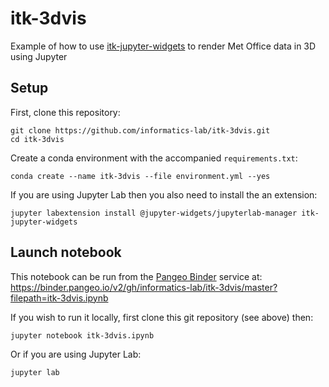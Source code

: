 # itk-3dvis
Example of how to use [itk-jupyter-widgets](https://github.com/InsightSoftwareConsortium/itk-jupyter-widgets) to render Met Office data in 3D using Jupyter

## Setup
First, clone this repository:

```
git clone https://github.com/informatics-lab/itk-3dvis.git
cd itk-3dvis
```

Create a conda environment with the accompanied `requirements.txt`:

```conda create --name itk-3dvis --file environment.yml --yes```

If you are using Jupyter Lab then you also need to install the an extension:

```jupyter labextension install @jupyter-widgets/jupyterlab-manager itk-jupyter-widgets```

## Launch notebook
This notebook can be run from the [Pangeo Binder](https://binder.pangeo.io/) service at:
https://binder.pangeo.io/v2/gh/informatics-lab/itk-3dvis/master?filepath=itk-3dvis.ipynb

If you wish to run it locally, first clone this git repository (see above) then:

```jupyter notebook itk-3dvis.ipynb```

Or if you are using Jupyter Lab:

```jupyter lab```
